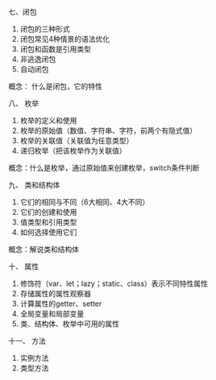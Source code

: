 七、闭包

   1. 闭包的三种形式
   2. 闭包常见4种情景的语法优化
   3. 闭包和函数是引用类型 
   4. 非逃逸闭包
   5. 自动闭包

   概念： 什么是闭包，它的特性


八、 枚举

   1. 枚举的定义和使用
   2. 枚举的原始值（数值、字符串、字符，前两个有隐式值）
   3. 枚举的关联值（关联值为任意类型）
   4. 递归枚举（把该枚举作为关联值）

   概念：什么是枚举，通过原始值来创建枚举，switch条件判断




九、 类和结构体

   1. 它们的相同与不同（6大相同、4大不同）
   2. 它们的创建和使用
   3. 值类型和引用类型
   4. 如何选择使用它们

   概念：解说类和结构体

十、 属性

   1. 修饰符（var、let；lazy；static、class）表示不同特性属性
   2. 存储属性的属性观察器
   3. 计算属性的getter、setter  
   4. 全局变量和局部变量
   5. 类、结构体、枚举中可用的属性


十一、 方法

   1. 实例方法
   2. 类型方法